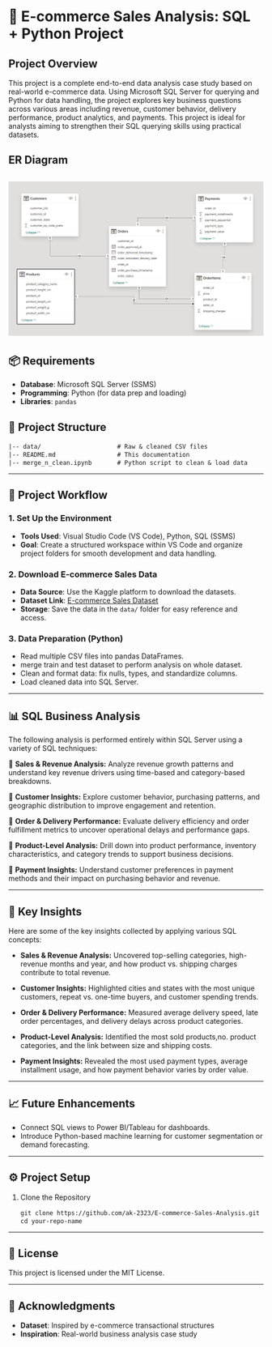 # 🛒 E-commerce Sales Analysis: SQL + Python Project

## Project Overview

This project is a complete end-to-end data analysis case study based on real-world e-commerce data. Using Microsoft SQL Server for querying and Python for data handling, the project explores key business questions across various areas including revenue, customer behavior, delivery performance, product analytics, and payments. This project is ideal for analysts aiming to strengthen their SQL querying skills using practical datasets.

## ER Diagram
![ER Diagram](https://github.com/ak-2323/E-commerce-Sales-Analysis/blob/main/er-diagram.png)
---

## 📦 Requirements

- **Database**: Microsoft SQL Server (SSMS)
- **Programming**: Python (for data prep and loading)
- **Libraries**: `pandas`

## 📁 Project Structure

```plaintext
|-- data/                     # Raw & cleaned CSV files
|-- README.md                 # This documentation
|-- merge_n_clean.ipynb       # Python script to clean & load data
```
---

## 🔄 Project Workflow

### 1. Set Up the Environment
   - **Tools Used**: Visual Studio Code (VS Code), Python, SQL (SSMS)
   - **Goal**: Create a structured workspace within VS Code and organize project folders for smooth development and data handling.

### 2. Download E-commerce Sales Data
   - **Data Source**: Use the Kaggle platform to download the datasets.
   - **Dataset Link**: [E-commerce Sales Dataset](https://www.kaggle.com/datasets/bytadit/ecommerce-order-dataset)
   - **Storage**: Save the data in the `data/` folder for easy reference and access.

### 3. Data Preparation (Python)
- Read multiple CSV files into pandas DataFrames.
- merge train and test dataset to perform analysis on whole dataset.
- Clean and format data: fix nulls, types, and standardize columns.
- Load cleaned data into SQL Server.

--- 

## 📊 SQL Business Analysis
The following analysis is performed entirely within SQL Server using a variety of SQL techniques:

🔹  **Sales & Revenue Analysis:** Analyze revenue growth patterns and understand key revenue drivers using time-based and category-based breakdowns.

🔹  **Customer Insights:** Explore customer behavior, purchasing patterns, and geographic distribution to improve engagement and retention.

🔹  **Order & Delivery Performance:**
Evaluate delivery efficiency and order fulfillment metrics to uncover operational delays and performance gaps.

🔹  **Product-Level Analysis:** Drill down into product performance, inventory characteristics, and category trends to support business decisions.

🔹  **Payment Insights:** Understand customer preferences in payment methods and their impact on purchasing behavior and revenue.

--- 

## 🧠 Key Insights
Here are some of the key insights collected by applying various SQL concepts:

- **Sales & Revenue Analysis:** Uncovered top-selling categories, high-revenue months and year, and how product vs. shipping charges contribute to total revenue.

- **Customer Insights:** Highlighted cities and states with the most unique customers, repeat vs. one-time buyers, and customer spending trends.

- **Order & Delivery Performance:** Measured average delivery speed, late order percentages, and delivery delays across product categories.

- **Product-Level Analysis:** Identified the most sold products,no. product categories, and the link between size and shipping costs.

- **Payment Insights:** Revealed the most used payment types, average installment usage, and how payment behavior varies by order value.

--- 

## 📈 Future Enhancements
- Connect SQL views to Power BI/Tableau for dashboards.
- Introduce Python-based machine learning for customer segmentation or demand forecasting.

--- 

## ⚙️ Project Setup

1. Clone the Repository
    ```
    git clone https://github.com/ak-2323/E-commerce-Sales-Analysis.git
    cd your-repo-name
    ```
--- 

## 📜 License
This project is licensed under the MIT License.

---

## 🙌 Acknowledgments
- **Dataset**: Inspired by e-commerce transactional structures
- **Inspiration**: Real-world business analysis case study
